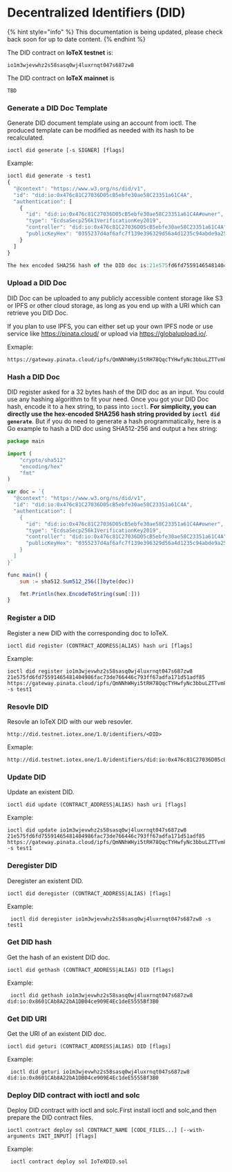 # Decentralized Identifiers (DID)

{% hint style="info" %}
This documentation is being updated, please check back soon for up to date content.&#x20;
{% endhint %}

The DID contract on **IoTeX testnet** is:

`io1m3wjevwhz2s58sasq0wj4luxrnqt047s687zw8`

The DID contract on **IoTeX mainnet** is

`TBD`

### Generate a DID Doc Template <a href="#generate-a-did-doc-template" id="generate-a-did-doc-template"></a>

Generate DID document template using an account from ioctl. The produced template can be modified as needed with its hash to be recalculated.

```
ioctl did generate [-s SIGNER] [flags]

```

Example:

```javascript
ioctl did generate -s test1
{
  "@context": "https://www.w3.org/ns/did/v1",
  "id": "did:io:0x476c81C27036D05cB5ebfe30ae58C23351a61C4A",
  "authentication": [
    {
      "id": "did:io:0x476c81C27036D05cB5ebfe30ae58C23351a61C4A#owner",
      "type": "EcdsaSecp256k1VerificationKey2019",
      "controller": "did:io:0x476c81C27036D05cB5ebfe30ae58C23351a61C4A",
      "publicKeyHex": "0355237d4af6afc7f139e396329d56a4d1235c94abde9a25782241774c06cccfb6"
    }
  ]
}

The hex encoded SHA256 hash of the DID doc is:21e575fd6fd75591465481404986fac73de766446c793ff67adfa171d51adf85
```

### Upload a DID Doc

DID Doc can be uploaded to any publicly accessible content storage like S3 or IPFS or other cloud storage, as long as you end up with a URI which can retrieve you DID Doc.

If you plan to use IPFS, you can either set up your own IPFS node or use service like https://pinata.cloud/ or upload via https://globalupload.io/.

Exmaple:

```
https://gateway.pinata.cloud/ipfs/QmNNhWHyi5tRH78QqcTYHwfyNc3bbuLZTTvmk3UhWdAWjG
```

### Hash a DID Doc

DID register asked for a 32 bytes hash of the DID doc as an input. You could use any hashing algorithm to fit your need. Once you got your DID Doc hash, encode it to a hex string, to pass into `ioctl`. **For simplicity, you can directly use the hex-encoded SHA256 hash string provided by `ioctl did generate`**. But if you do need to generate a hash programmatically, here is a Go example to hash a DID doc using SHA512-256 and output a hex string:

```javascript
package main

import (
	"crypto/sha512"
	"encoding/hex"
	"fmt"
)

var doc = `{
  "@context": "https://www.w3.org/ns/did/v1",
  "id": "did:io:0x476c81C27036D05cB5ebfe30ae58C23351a61C4A",
  "authentication": [
    {
      "id": "did:io:0x476c81C27036D05cB5ebfe30ae58C23351a61C4A#owner",
      "type": "EcdsaSecp256k1VerificationKey2019",
      "controller": "did:io:0x476c81C27036D05cB5ebfe30ae58C23351a61C4A",
      "publicKeyHex": "0355237d4af6afc7f139e396329d56a4d1235c94abde9a25782241774c06cccfb6"
    }
  ]
}`

func main() {
	sum := sha512.Sum512_256([]byte(doc))

	fmt.Println(hex.EncodeToString(sum[:]))
}
```

### Register a DID <a href="#register-did" id="register-did"></a>

Register a new DID with the corresponding doc to IoTeX.

```
ioctl did register (CONTRACT_ADDRESS|ALIAS) hash uri [flags]

```

Example:

```
ioctl did register io1m3wjevwhz2s58sasq0wj4luxrnqt047s687zw8 21e575fd6fd75591465481404986fac73de766446c793ff67adfa171d51adf85 https://gateway.pinata.cloud/ipfs/QmNNhWHyi5tRH78QqcTYHwfyNc3bbuLZTTvmk3UhWdAWjG -s test1

```

### Resovle DID <a href="#resovle-did" id="resovle-did"></a>

Resovle an IoTeX DID with our web resovler.

```
http://did.testnet.iotex.one/1.0/identifiers/<DID>
```

Exmaple:

```
http://did.testnet.iotex.one/1.0/identifiers/did:io:0x476c81C27036D05cB5ebfe30ae58C23351a61C4A
```

### Update DID <a href="#update-did" id="update-did"></a>

Update an existent DID.

```
ioctl did update (CONTRACT_ADDRESS|ALIAS) hash uri [flags]
```

Example:

```
ioctl did update io1m3wjevwhz2s58sasq0wj4luxrnqt047s687zw8 21e575fd6fd75591465481404986fac73de766446c793ff67adfa171d51adf85 https://gateway.pinata.cloud/ipfs/QmNNhWHyi5tRH78QqcTYHwfyNc3bbuLZTTvmk3UhWdAWjG -s test1
```

### Deregister DID <a href="#deregister-did" id="deregister-did"></a>

Deregister an existent DID.

```
ioctl did deregister (CONTRACT_ADDRESS|ALIAS) [flags]
```

Example:

```
 ioctl did deregister io1m3wjevwhz2s58sasq0wj4luxrnqt047s687zw8 -s test1
```

### Get DID hash

Get the hash of an existent DID doc.

```
ioctl did gethash (CONTRACT_ADDRESS|ALIAS) DID [flags]
```

Example:

```
 ioctl did gethash io1m3wjevwhz2s58sasq0wj4luxrnqt047s687zw8 did:io:0x8601CAb8A22bA1DB04ce909E4Ec1deE5555Bf3B0

```

### Get DID URI <a href="#get-did-uri" id="get-did-uri"></a>

Get the URI of an existent DID doc.

```
ioctl did geturi (CONTRACT_ADDRESS|ALIAS) DID [flags]
```

Example:

```
 ioctl did geturi io1m3wjevwhz2s58sasq0wj4luxrnqt047s687zw8 did:io:0x8601CAb8A22bA1DB04ce909E4Ec1deE5555Bf3B0
```

### Deploy DID contract with ioctl and solc <a href="#deploy-did-contract-with-ioctl-and-solc" id="deploy-did-contract-with-ioctl-and-solc"></a>

Deploy DID contract with ioctl and solc.First install ioctl and solc,and then prepare the DID contract files.

```
ioctl contract deploy sol CONTRACT_NAME [CODE_FILES...] [--with-arguments INIT_INPUT] [flags]
```

Example:

```
 ioctl contract deploy sol IoTeXDID.sol
```
